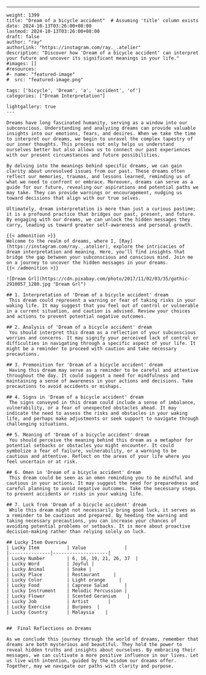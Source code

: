 ---
    weight: 1399
    title: "Dream of a bicycle accident"  # Assuming 'title' column exists
    date: 2024-10-13T03:26:00+08:00
    lastmod: 2024-10-13T03:26:00+08:00
    draft: false
    author: "ray"
    authorLink: "https://instagram.com/ray._.atelier"
    description: "Discover how 'Dream of a bicycle accident' can interpret your future and uncover its significant meanings in your life."
    #images: []
    #resources:
    #- name: "featured-image"
    #  src: "featured-image.png"
    
    tags: ['bicycle', 'Dream', 'a', 'accident', 'of']
    categories: ["Dream Interpretation"]
    
    lightgallery: true
    ---
    
    Dreams have long fascinated humanity, serving as a window into our subconscious. Understanding and analyzing dreams can provide valuable insights into our emotions, fears, and desires. When we take the time to interpret our dreams, we begin to unravel the complex tapestry of our inner thoughts. This process not only helps us understand ourselves better but also allows us to connect our past experiences with our present circumstances and future possibilities.
    
    By delving into the meanings behind specific dreams, we can gain clarity about unresolved issues from our past. These dreams often reflect our memories, traumas, and lessons learned, reminding us of what we need to confront or embrace. Moreover, dreams can serve as a guide for our future, revealing our aspirations and potential paths we may take. They can provide warnings or encouragement, nudging us toward decisions that align with our true selves.
    
    Ultimately, dream interpretation is more than just a curious pastime; it is a profound practice that bridges our past, present, and future. By engaging with our dreams, we can unlock the hidden messages they carry, leading us toward greater self-awareness and personal growth.
    
    {{< admonition >}}
    Welcome to the realm of dreams, where I, [Ray](https://instagram.com/ray._.atelier), explore the intricacies of dream interpretation and meaning. Here, you’ll find insights that bridge the gap between your subconscious and conscious mind. Join me on a journey to uncover the hidden messages in your dreams.
    {{< /admonition >}}
    
    ![Dream Grl](https://cdn.pixabay.com/photo/2017/11/02/03/35/gothic-2910057_1280.jpg "Dream Grl")
    
    ## 1. Interpretation of 'Dream of a bicycle accident' dream
     This dream could represent a warning or fear of taking risks in your waking life. It may suggest that you feel out of control or vulnerable in a current situation, and caution is advised. Review your choices and actions to prevent potential negative outcomes.
    
    ## 2. Analysis of 'Dream of a bicycle accident' dream
     You should interpret this dream as a reflection of your subconscious worries and concerns. It may signify your perceived lack of control or difficulties in navigating through a specific aspect of your life. It might be a reminder to proceed with caution and take necessary precautions.
    
    ## 3. Premonition for 'Dream of a bicycle accident' dream
     Having this dream may serve as a reminder to be careful and attentive throughout the day. It could suggest a need for mindfulness and maintaining a sense of awareness in your actions and decisions. Take precautions to avoid accidents or mishaps.
    
    ## 4. Signs in 'Dream of a bicycle accident' dream
     The signs conveyed in this dream could include a sense of imbalance, vulnerability, or a fear of unexpected obstacles ahead. It may indicate the need to assess the risks and obstacles in your waking life, and perhaps make adjustments or seek support to navigate through challenging situations.
    
    ## 5. Meaning of 'Dream of a bicycle accident' dream
     You should perceive the meaning behind this dream as a metaphor for potential setbacks or obstacles you might encounter. It could symbolize a fear of failure, vulnerability, or a warning to be cautious and attentive. Reflect on the areas of your life where you feel uncertain or at risk.
    
    ## 6. Omen in 'Dream of a bicycle accident' dream
     This dream could be seen as an omen reminding you to be mindful and cautious in your actions. It may suggest the need for preparedness and careful planning to avoid negative outcomes. Take the necessary steps to prevent accidents or risks in your waking life.
    
    ## 7. Luck from 'Dream of a bicycle accident' dream
     While this dream might not necessarily bring good luck, it serves as a reminder to be cautious and prepared. By heeding the warning and taking necessary precautions, you can increase your chances of avoiding potential problems or setbacks. It is more about proactive decision-making rather than relying solely on luck.
    
    ## Lucky Item Overview
    | Lucky Item          | Value              |
    |---------------|--------------------|
    | Lucky Number        | 6, 16, 19, 21, 26, 37  |
    | Lucky Word          | Joyful |
    | Lucky Animal        | Snake |
    | Lucky Place         | Restaurant     |
    | Lucky Color         | Light orange     |
    | Lucky Food          | Caprese Salad      |
    | Lucky Instrument    | Melodic Percussion |
    | Lucky Flower        | Scented Geranium    |
    | Lucky Job           | Artist       |
    | Lucky Exercise      | Burpees  |
    | Lucky Country       | Malaysia    |
    
    
    ##  Final Reflections on Dreams
    
    As we conclude this journey through the world of dreams, remember that dreams are both mysterious and beautiful. They hold the power to reveal hidden truths and insights about ourselves. By embracing their messages, we can cultivate a more positive influence in our lives. Let us live with intention, guided by the wisdom our dreams offer. Together, may we navigate our paths with clarity and purpose.
    